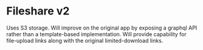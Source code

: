# Fileshare v2

Uses S3 storage. Will improve on the original app by exposing a graphql API rather than a template-based implementation. Will provide capability for file-upload links along with the original limited-download links.
